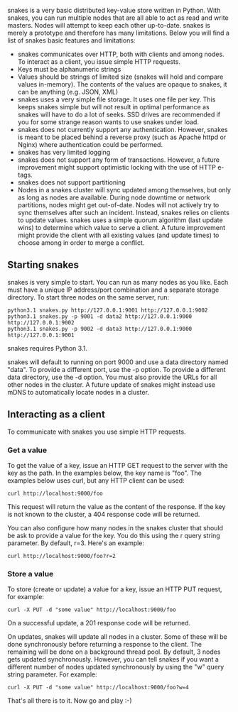 snakes is a very basic distributed key-value store written in Python. With snakes, you can run multiple nodes that are all able to act as read and write masters. Nodes will attempt to keep each other up-to-date. snakes is merely a prototype and therefore has many limitations. Below you will find a list of snakes basic features and limitations:

* snakes communicates over HTTP, both with clients and among nodes. To interact as a client, you issue simple HTTP requests.
* Keys must be alphanumeric strings
* Values should be strings of limited size (snakes will hold and compare values in-memory). The contents of the values are opaque to snakes, it can be anything (e.g. JSON, XML)
* snakes uses a very simple file storage. It uses one file per key. This keeps snakes simple but will not result in optimal performance as snakes will have to do a lot of seeks. SSD drives are recommended if you for some strange reason wants to use snakes under load.
* snakes does not currently support any authentication. However, snakes is meant to be placed behind a reverse proxy (such as Apache httpd or Nginx) where authentication could be performed.
* snakes has very limited logging
* snakes does not support any form of transactions. However, a future improvement might support optimistic locking with the use of HTTP e-tags.
* snakes does not support partitioning
* Nodes in a snakes cluster will sync updated among themselves, but only as long as nodes are available. During node downtime or network partitions, nodes might get out-of-date. Nodes will not actively try to sync themselves after such an incident. Instead, snakes relies on clients to update values. snakes uses a simple quorum algorithm (last update wins) to determine which value to serve a client. A future improvement might provide the client with all existing values (and update times) to choose among in order to merge a conflict.

## Starting snakes
snakes is very simple to start. You can run as many nodes as you like. Each must have a unique IP address/port combination and a separate storage directory. To start three nodes on the same server, run:

    python3.1 snakes.py http://127.0.0.1:9001 http://127.0.0.1:9002
    python3.1 snakes.py -p 9001 -d data2 http://127.0.0.1:9000 http://127.0.0.1:9002
    python3.1 snakes.py -p 9002 -d data3 http://127.0.0.1:9000 http://127.0.0.1:9001

snakes requires Python 3.1.

snakes will default to running on port 9000 and use a data directory named "data". To provide a different port, use the -p option. To provide a different data directory, use the -d option. You must also provide the URLs for all other nodes in the cluster. A future update of snakes might instead use mDNS to automatically locate nodes in a cluster.

## Interacting as a client
To communicate with snakes you use simple HTTP requests. 

### Get a value
To get the value of a key, issue an HTTP GET request to the server with the key as the path. In the examples below, the key name is "foo". The examples below uses curl, but any HTTP client can be used:

    curl http://localhost:9000/foo

This request will return the value as the content of the response. If the key is not known to the cluster, a 404 response code will be returned. 

You can also configure how many nodes in the snakes cluster that should be ask to provide a value for the key. You do this using the r query string parameter. By default, r=3. Here's an example:

    curl http://localhost:9000/foo?r=2

### Store a value
To store (create or update) a value for a key, issue an HTTP PUT request, for example:

    curl -X PUT -d "some value" http://localhost:9000/foo

On a successful update, a 201 response code will be returned.

On updates, snakes will update all nodes in a cluster. Some of these will be done synchronously before returning a response to the client. The remaining will be done on a background thread pool. By default, 3 nodes gets updated synchronously. However, you can tell snakes if you want a different number of nodes updated synchronously by using the "w" query string parameter. For example:

    curl -X PUT -d "some value" http://localhost:9000/foo?w=4

That's all there is to it. Now go and play :-)